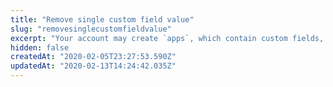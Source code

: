 ```yaml
---
title: "Remove single custom field value"
slug: "removesinglecustomfieldvalue"
excerpt: "Your account may create `apps`, which contain custom fields, through the [Update orderForm configuration](https://developers.vtex.com/reference#updateorderformconfiguration) request. The value of a specific custom field can be removed by this request.\n\r\n\rTo do that, you need to inform in the URL the ID of the app you created with the configuration API (`appId`).\n\r\n\rYou also need to iform the specific field created in this app (identified by the `appFieldName` parameter, also passed through the URL) whose value you want to remove."
hidden: false
createdAt: "2020-02-05T23:27:53.590Z"
updatedAt: "2020-02-13T14:24:42.035Z"
---
```

